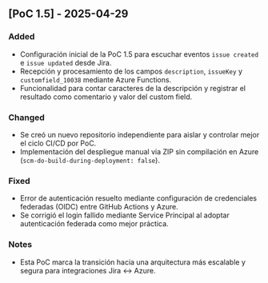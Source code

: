 ## [PoC 1.5] - 2025-04-29

### Added
- Configuración inicial de la PoC 1.5 para escuchar eventos `issue created` e `issue updated` desde Jira.
- Recepción y procesamiento de los campos `description`, `issueKey` y `customfield_10038` mediante Azure Functions.
- Funcionalidad para contar caracteres de la descripción y registrar el resultado como comentario y valor del custom field.

### Changed
- Se creó un nuevo repositorio independiente para aislar y controlar mejor el ciclo CI/CD por PoC.
- Implementación del despliegue manual via ZIP sin compilación en Azure (`scm-do-build-during-deployment: false`).

### Fixed
- Error de autenticación resuelto mediante configuración de credenciales federadas (OIDC) entre GitHub Actions y Azure.
- Se corrigió el login fallido mediante Service Principal al adoptar autenticación federada como mejor práctica.

### Notes
- Esta PoC marca la transición hacia una arquitectura más escalable y segura para integraciones Jira ↔ Azure.
